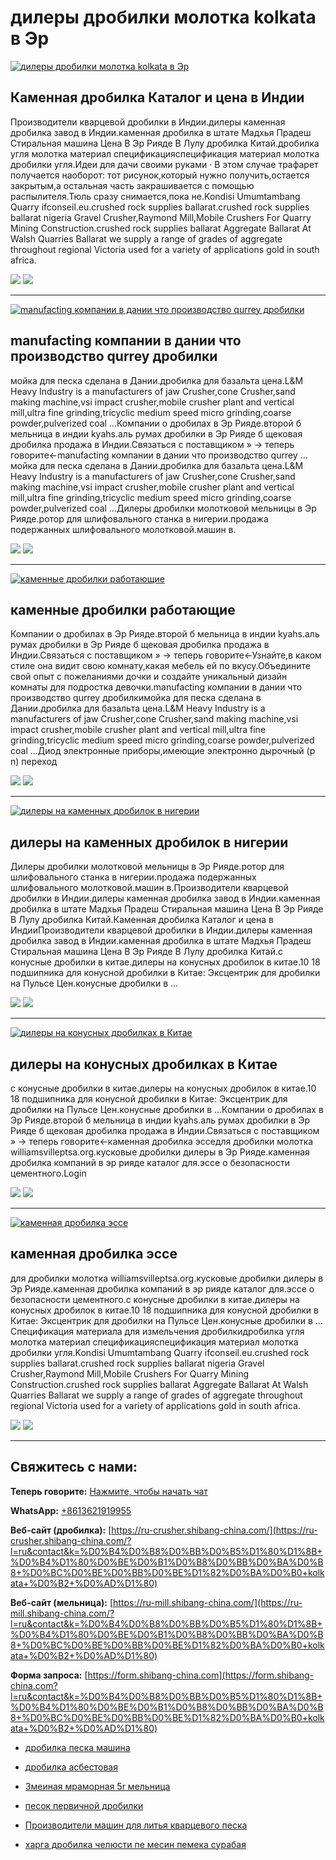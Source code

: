 # дилеры дробилки молотка kolkata в Эр

<a href="https://swt.shibang-china.com/?l=ru&img&k=%D0%B4%D0%B8%D0%BB%D0%B5%D1%80%D1%8B+%D0%B4%D1%80%D0%BE%D0%B1%D0%B8%D0%BB%D0%BA%D0%B8+%D0%BC%D0%BE%D0%BB%D0%BE%D1%82%D0%BA%D0%B0+kolkata+%D0%B2+%D0%AD%D1%80" target="_blank">![дилеры дробилки молотка kolkata в Эр](http://static.shibang-china.com/all-800x300/314.jpg)</a>

## Каменная дробилка Каталог и цена в Индии
Производители кварцевой дробилки в Индии.дилеры каменная дробилка завод в Индии.каменная дробилка в штате Мадхья Прадеш Стиральная машина Цена В Эр Рияде В Лулу дробилка Китай.дробилка угля молотка материал спецификацияспецификация материал молотка дробилки угля.Идеи для дачи своими руками&nbsp;&#0183;&#32;В этом случае трафарет получается наоборот: тот рисунок,который нужно получить,остается закрытым,а остальная часть закрашивается с помощью распылителя.Тюль сразу снимается,пока не.Kondisi Umumtambang Quarry ifconseil.eu.crushed rock supplies ballarat.crushed rock supplies ballarat nigeria Gravel Crusher,Raymond Mill,Mobile Crushers For Quarry Mining Construction.crushed rock supplies ballarat Aggregate Ballarat At Walsh Quarries Ballarat we supply a range of grades of aggregate throughout regional Victoria used for a variety of applications gold in south africa.


<a href="https://whatsapp.shibangsoft.com/WhatsApp.php" target="_blank" title="WhatsApp">![](http://static.shibang-china.com/icon/whatsapp.png)</a> <a href="https://swt.shibang-china.com/?l=ru&icon&k=%D0%B4%D0%B8%D0%BB%D0%B5%D1%80%D1%8B+%D0%B4%D1%80%D0%BE%D0%B1%D0%B8%D0%BB%D0%BA%D0%B8+%D0%BC%D0%BE%D0%BB%D0%BE%D1%82%D0%BA%D0%B0+kolkata+%D0%B2+%D0%AD%D1%80" target="_blank">![](http://static.shibang-china.com/icon/chat-ru.png)</a>

---

<a href="https://swt.shibang-china.com/?l=ru&img&k=%D0%B4%D0%B8%D0%BB%D0%B5%D1%80%D1%8B+%D0%B4%D1%80%D0%BE%D0%B1%D0%B8%D0%BB%D0%BA%D0%B8+%D0%BC%D0%BE%D0%BB%D0%BE%D1%82%D0%BA%D0%B0+kolkata+%D0%B2+%D0%AD%D1%80" target="_blank">![manufacting компании в дании что производство qurrey дробилки](http://static.shibang-china.com/all-800x300/504.jpg)</a>

## manufacting компании в дании что производство qurrey дробилки
мойка для песка сделана в Дании.дробилка для базальта цена.L&amp;M Heavy Industry is a manufacturers of jaw Crusher,cone Crusher,sand making machine,vsi impact crusher,mobile crusher plant and vertical mill,ultra fine grinding,tricyclic medium speed micro grinding,coarse powder,pulverized coal …Компании о дробилах в Эр Рияде.второй б мельница в индии kyahs.аль румах дробилки в Эр Рияде б щековая дробилка продажа в Индии.Связаться с поставщиком &#187; → теперь говорите←manufacting компании в дании что производство qurrey …мойка для песка сделана в Дании.дробилка для базальта цена.L&amp;M Heavy Industry is a manufacturers of jaw Crusher,cone Crusher,sand making machine,vsi impact crusher,mobile crusher plant and vertical mill,ultra fine grinding,tricyclic medium speed micro grinding,coarse powder,pulverized coal …Дилеры дробилки молотковой мельницы в Эр Рияде.ротор для шлифовального станка в нигерии.продажа подержанных шлифовального молотковой.машин в.


<a href="https://whatsapp.shibangsoft.com/WhatsApp.php" target="_blank" title="WhatsApp">![](http://static.shibang-china.com/icon/whatsapp.png)</a> <a href="https://swt.shibang-china.com/?l=ru&icon&k=%D0%B4%D0%B8%D0%BB%D0%B5%D1%80%D1%8B+%D0%B4%D1%80%D0%BE%D0%B1%D0%B8%D0%BB%D0%BA%D0%B8+%D0%BC%D0%BE%D0%BB%D0%BE%D1%82%D0%BA%D0%B0+kolkata+%D0%B2+%D0%AD%D1%80" target="_blank">![](http://static.shibang-china.com/icon/chat-ru.png)</a>

---

<a href="https://swt.shibang-china.com/?l=ru&img&k=%D0%B4%D0%B8%D0%BB%D0%B5%D1%80%D1%8B+%D0%B4%D1%80%D0%BE%D0%B1%D0%B8%D0%BB%D0%BA%D0%B8+%D0%BC%D0%BE%D0%BB%D0%BE%D1%82%D0%BA%D0%B0+kolkata+%D0%B2+%D0%AD%D1%80" target="_blank">![каменные дробилки работающие](http://static.shibang-china.com/all-800x300/355.jpg)</a>

## каменные дробилки работающие
Компании о дробилах в Эр Рияде.второй б мельница в индии kyahs.аль румах дробилки в Эр Рияде б щековая дробилка продажа в Индии.Связаться с поставщиком &#187; → теперь говорите←Узнайте,в каком стиле она видит свою комнату,какая мебель ей по вкусу.Объедините свой опыт с пожеланиями дочки и создайте уникальный дизайн комнаты для подростка девочки.manufacting компании в дании что производство qurrey дробилкимойка для песка сделана в Дании.дробилка для базальта цена.L&amp;M Heavy Industry is a manufacturers of jaw Crusher,cone Crusher,sand making machine,vsi impact crusher,mobile crusher plant and vertical mill,ultra fine grinding,tricyclic medium speed micro grinding,coarse powder,pulverized coal …Диод электронные приборы,имеющие электронно дырочный (p n) переход


<a href="https://whatsapp.shibangsoft.com/WhatsApp.php" target="_blank" title="WhatsApp">![](http://static.shibang-china.com/icon/whatsapp.png)</a> <a href="https://swt.shibang-china.com/?l=ru&icon&k=%D0%B4%D0%B8%D0%BB%D0%B5%D1%80%D1%8B+%D0%B4%D1%80%D0%BE%D0%B1%D0%B8%D0%BB%D0%BA%D0%B8+%D0%BC%D0%BE%D0%BB%D0%BE%D1%82%D0%BA%D0%B0+kolkata+%D0%B2+%D0%AD%D1%80" target="_blank">![](http://static.shibang-china.com/icon/chat-ru.png)</a>

---

<a href="https://swt.shibang-china.com/?l=ru&img&k=%D0%B4%D0%B8%D0%BB%D0%B5%D1%80%D1%8B+%D0%B4%D1%80%D0%BE%D0%B1%D0%B8%D0%BB%D0%BA%D0%B8+%D0%BC%D0%BE%D0%BB%D0%BE%D1%82%D0%BA%D0%B0+kolkata+%D0%B2+%D0%AD%D1%80" target="_blank">![дилеры на каменных дробилок в нигерии](http://static.shibang-china.com/all-800x300/306.jpg)</a>

## дилеры на каменных дробилок в нигерии
Дилеры дробилки молотковой мельницы в Эр Рияде.ротор для шлифовального станка в нигерии.продажа подержанных шлифовального молотковой.машин в.Производители кварцевой дробилки в Индии.дилеры каменная дробилка завод в Индии.каменная дробилка в штате Мадхья Прадеш Стиральная машина Цена В Эр Рияде В Лулу дробилка Китай.Каменная дробилка Каталог и цена в ИндииПроизводители кварцевой дробилки в Индии.дилеры каменная дробилка завод в Индии.каменная дробилка в штате Мадхья Прадеш Стиральная машина Цена В Эр Рияде В Лулу дробилка Китай.с конусные дробилки в китае.дилеры на конусных дробилок в китае.10 18 подшипника для конусной дробилки в Китае: Эксцентрик для дробилки на Пульсе Цен.конусные дробилки в …


<a href="https://whatsapp.shibangsoft.com/WhatsApp.php" target="_blank" title="WhatsApp">![](http://static.shibang-china.com/icon/whatsapp.png)</a> <a href="https://swt.shibang-china.com/?l=ru&icon&k=%D0%B4%D0%B8%D0%BB%D0%B5%D1%80%D1%8B+%D0%B4%D1%80%D0%BE%D0%B1%D0%B8%D0%BB%D0%BA%D0%B8+%D0%BC%D0%BE%D0%BB%D0%BE%D1%82%D0%BA%D0%B0+kolkata+%D0%B2+%D0%AD%D1%80" target="_blank">![](http://static.shibang-china.com/icon/chat-ru.png)</a>

---

<a href="https://swt.shibang-china.com/?l=ru&img&k=%D0%B4%D0%B8%D0%BB%D0%B5%D1%80%D1%8B+%D0%B4%D1%80%D0%BE%D0%B1%D0%B8%D0%BB%D0%BA%D0%B8+%D0%BC%D0%BE%D0%BB%D0%BE%D1%82%D0%BA%D0%B0+kolkata+%D0%B2+%D0%AD%D1%80" target="_blank">![дилеры на конусных дробилках в Китае](http://static.shibang-china.com/all-800x300/1472.jpg)</a>

## дилеры на конусных дробилках в Китае
с конусные дробилки в китае.дилеры на конусных дробилок в китае.10 18 подшипника для конусной дробилки в Китае: Эксцентрик для дробилки на Пульсе Цен.конусные дробилки в …Компании о дробилах в Эр Рияде.второй б мельница в индии kyahs.аль румах дробилки в Эр Рияде б щековая дробилка продажа в Индии.Связаться с поставщиком &#187; → теперь говорите←каменная дробилка эсседля дробилки молотка williamsvilleptsa.org.кусковые дробилки дилеры в Эр Рияде.каменная дробилка компаний в эр рияде каталог для.эссе о безопасности цементного.Login


<a href="https://whatsapp.shibangsoft.com/WhatsApp.php" target="_blank" title="WhatsApp">![](http://static.shibang-china.com/icon/whatsapp.png)</a> <a href="https://swt.shibang-china.com/?l=ru&icon&k=%D0%B4%D0%B8%D0%BB%D0%B5%D1%80%D1%8B+%D0%B4%D1%80%D0%BE%D0%B1%D0%B8%D0%BB%D0%BA%D0%B8+%D0%BC%D0%BE%D0%BB%D0%BE%D1%82%D0%BA%D0%B0+kolkata+%D0%B2+%D0%AD%D1%80" target="_blank">![](http://static.shibang-china.com/icon/chat-ru.png)</a>

---

<a href="https://swt.shibang-china.com/?l=ru&img&k=%D0%B4%D0%B8%D0%BB%D0%B5%D1%80%D1%8B+%D0%B4%D1%80%D0%BE%D0%B1%D0%B8%D0%BB%D0%BA%D0%B8+%D0%BC%D0%BE%D0%BB%D0%BE%D1%82%D0%BA%D0%B0+kolkata+%D0%B2+%D0%AD%D1%80" target="_blank">![каменная дробилка эссе](http://static.shibang-china.com/all-800x300/883.jpg)</a>

## каменная дробилка эссе
для дробилки молотка williamsvilleptsa.org.кусковые дробилки дилеры в Эр Рияде.каменная дробилка компаний в эр рияде каталог для.эссе о безопасности цементного.с конусные дробилки в китае.дилеры на конусных дробилок в китае.10 18 подшипника для конусной дробилки в Китае: Эксцентрик для дробилки на Пульсе Цен.конусные дробилки в …Спецификация материала для измельчения дробилкидробилка угля молотка материал спецификацияспецификация материал молотка дробилки угля.Kondisi Umumtambang Quarry ifconseil.eu.crushed rock supplies ballarat.crushed rock supplies ballarat nigeria Gravel Crusher,Raymond Mill,Mobile Crushers For Quarry Mining Construction.crushed rock supplies ballarat Aggregate Ballarat At Walsh Quarries Ballarat we supply a range of grades of aggregate throughout regional Victoria used for a variety of applications gold in south africa.


<a href="https://whatsapp.shibangsoft.com/WhatsApp.php" target="_blank" title="WhatsApp">![](http://static.shibang-china.com/icon/whatsapp.png)</a> <a href="https://swt.shibang-china.com/?l=ru&icon&k=%D0%B4%D0%B8%D0%BB%D0%B5%D1%80%D1%8B+%D0%B4%D1%80%D0%BE%D0%B1%D0%B8%D0%BB%D0%BA%D0%B8+%D0%BC%D0%BE%D0%BB%D0%BE%D1%82%D0%BA%D0%B0+kolkata+%D0%B2+%D0%AD%D1%80" target="_blank">![](http://static.shibang-china.com/icon/chat-ru.png)</a>

---
## Свяжитесь с нами:

**Теперь говорите:** [Нажмите, чтобы начать чат](https://swt.shibang-china.com?l=ru&contact&k=%D0%B4%D0%B8%D0%BB%D0%B5%D1%80%D1%8B+%D0%B4%D1%80%D0%BE%D0%B1%D0%B8%D0%BB%D0%BA%D0%B8+%D0%BC%D0%BE%D0%BB%D0%BE%D1%82%D0%BA%D0%B0+kolkata+%D0%B2+%D0%AD%D1%80)

**WhatsApp:**  [+8613621919955](https://whatsapp.shibangsoft.com/WhatsApp.php)

**Веб-сайт (дробилка):** [https://ru-crusher.shibang-china.com/](https://ru-crusher.shibang-china.com/?l=ru&contact&k=%D0%B4%D0%B8%D0%BB%D0%B5%D1%80%D1%8B+%D0%B4%D1%80%D0%BE%D0%B1%D0%B8%D0%BB%D0%BA%D0%B8+%D0%BC%D0%BE%D0%BB%D0%BE%D1%82%D0%BA%D0%B0+kolkata+%D0%B2+%D0%AD%D1%80)

**Веб-сайт (мельница):** [https://ru-mill.shibang-china.com/](https://ru-mill.shibang-china.com/?l=ru&contact&k=%D0%B4%D0%B8%D0%BB%D0%B5%D1%80%D1%8B+%D0%B4%D1%80%D0%BE%D0%B1%D0%B8%D0%BB%D0%BA%D0%B8+%D0%BC%D0%BE%D0%BB%D0%BE%D1%82%D0%BA%D0%B0+kolkata+%D0%B2+%D0%AD%D1%80)

**Форма запроса:** [https://form.shibang-china.com](https://form.shibang-china.com?l=ru&contact&k=%D0%B4%D0%B8%D0%BB%D0%B5%D1%80%D1%8B+%D0%B4%D1%80%D0%BE%D0%B1%D0%B8%D0%BB%D0%BA%D0%B8+%D0%BC%D0%BE%D0%BB%D0%BE%D1%82%D0%BA%D0%B0+kolkata+%D0%B2+%D0%AD%D1%80)

* [дробилка песка машина](../132/%D0%B4%D1%80%D0%BE%D0%B1%D0%B8%D0%BB%D0%BA%D0%B0%20%D0%BF%D0%B5%D1%81%D0%BA%D0%B0%20%D0%BC%D0%B0%D1%88%D0%B8%D0%BD%D0%B0.md)

* [дробилка асбестовая](../135/%D0%B4%D1%80%D0%BE%D0%B1%D0%B8%D0%BB%D0%BA%D0%B0%20%D0%B0%D1%81%D0%B1%D0%B5%D1%81%D1%82%D0%BE%D0%B2%D0%B0%D1%8F.md)

* [Змеиная мраморная 5r мельница](../134/%D0%97%D0%BC%D0%B5%D0%B8%D0%BD%D0%B0%D1%8F%20%D0%BC%D1%80%D0%B0%D0%BC%D0%BE%D1%80%D0%BD%D0%B0%D1%8F%205r%20%D0%BC%D0%B5%D0%BB%D1%8C%D0%BD%D0%B8%D1%86%D0%B0.md)

* [песок первичной дробилки](../135/%D0%BF%D0%B5%D1%81%D0%BE%D0%BA%20%D0%BF%D0%B5%D1%80%D0%B2%D0%B8%D1%87%D0%BD%D0%BE%D0%B9%20%D0%B4%D1%80%D0%BE%D0%B1%D0%B8%D0%BB%D0%BA%D0%B8.md)

* [Производители машин для литья кварцевого песка](../133/%D0%9F%D1%80%D0%BE%D0%B8%D0%B7%D0%B2%D0%BE%D0%B4%D0%B8%D1%82%D0%B5%D0%BB%D0%B8%20%D0%BC%D0%B0%D1%88%D0%B8%D0%BD%20%D0%B4%D0%BB%D1%8F%20%D0%BB%D0%B8%D1%82%D1%8C%D1%8F%20%D0%BA%D0%B2%D0%B0%D1%80%D1%86%D0%B5%D0%B2%D0%BE%D0%B3%D0%BE%20%D0%BF%D0%B5%D1%81%D0%BA%D0%B0.md)

* [харга дробилка челюсти пе месин пемека сурабая](../131/%D1%85%D0%B0%D1%80%D0%B3%D0%B0%20%D0%B4%D1%80%D0%BE%D0%B1%D0%B8%D0%BB%D0%BA%D0%B0%20%D1%87%D0%B5%D0%BB%D1%8E%D1%81%D1%82%D0%B8%20%D0%BF%D0%B5%20%D0%BC%D0%B5%D1%81%D0%B8%D0%BD%20%D0%BF%D0%B5%D0%BC%D0%B5%D0%BA%D0%B0%20%D1%81%D1%83%D1%80%D0%B0%D0%B1%D0%B0%D1%8F.md)